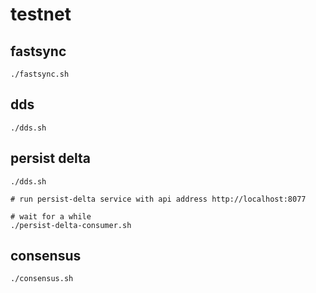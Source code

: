 # testnet
## fastsync
```
./fastsync.sh
```

## dds
```
./dds.sh
```

## persist delta
```
./dds.sh

# run persist-delta service with api address http://localhost:8077

# wait for a while
./persist-delta-consumer.sh
```


## consensus
```
./consensus.sh
```




